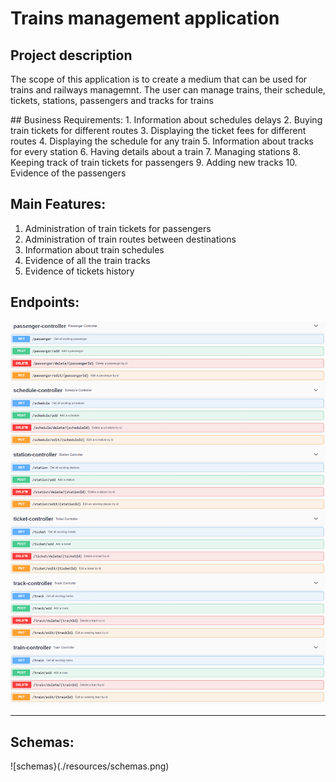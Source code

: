 # Trains management application

## Project description
<p>The scope of this application is to create a medium that can be used for trains and railways managemnt. The user can manage trains, their schedule, tickets, stations, passengers and tracks for trains<p>
## Business Requirements:
1. Information about schedules delays
2. Buying train tickets for different routes
3. Displaying the ticket fees for different routes
4. Displaying the schedule for any train
5. Information about tracks for every station
6. Having details about a train
7. Managing stations
8. Keeping track of train tickets for passengers
9. Adding new tracks
10. Evidence of the passengers

## Main Features:
1. Administration of train tickets for passengers
2. Administration of train routes between destinations
3. Information about train schedules
4. Evidence of all the train tracks
5. Evidence of tickets history

## Endpoints:
![endpoints](./resources/endpoints.png)

____
## Schemas:
![schemas}(./resources/schemas.png)

